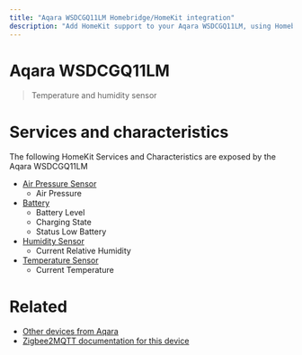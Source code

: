 ```yaml
---
title: "Aqara WSDCGQ11LM Homebridge/HomeKit integration"
description: "Add HomeKit support to your Aqara WSDCGQ11LM, using Homebridge, Zigbee2MQTT and homebridge-z2m."
---
```

<!---
This file has been GENERATED using src/docgen/docgen.ts
DO NOT EDIT THIS FILE MANUALLY!
-->
# Aqara WSDCGQ11LM
> Temperature and humidity sensor


# Services and characteristics
The following HomeKit Services and Characteristics are exposed by
the Aqara WSDCGQ11LM

* [Air Pressure Sensor](../../sensors.md)
  * Air Pressure
* [Battery](../../battery.md)
  * Battery Level
  * Charging State
  * Status Low Battery
* [Humidity Sensor](../../sensors.md)
  * Current Relative Humidity
* [Temperature Sensor](../../sensors.md)
  * Current Temperature


# Related
* [Other devices from Aqara](../index.md#aqara)
* [Zigbee2MQTT documentation for this device](https://www.zigbee2mqtt.io/devices/WSDCGQ11LM.html)